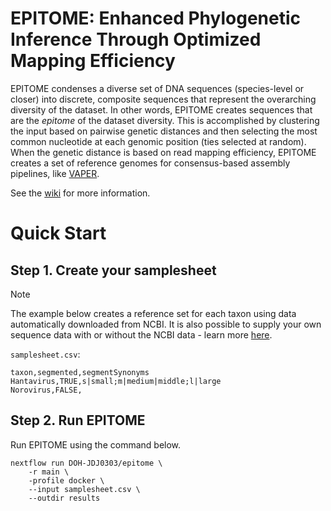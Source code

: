 # EPITOME: Enhanced Phylogenetic Inference Through Optimized Mapping Efficiency

EPITOME condenses a diverse set of DNA sequences (species-level or closer) into discrete, composite sequences that represent the overarching diversity of the dataset. In other words, EPITOME creates sequences that are the _epitome_ of the dataset diversity. This is accomplished by clustering the input based on pairwise genetic distances and then selecting the most common nucleotide at each genomic position (ties selected at random). When the genetic distance is based on read mapping efficiency, EPITOME creates a set of reference genomes for consensus-based assembly pipelines, like [VAPER](https://github.com/DOH-JDJ0303/VAPER).

See the [wiki](https://github.com/DOH-JDJ0303/epitome/wiki) for more information.

# Quick Start
## Step 1. Create your samplesheet
> [!NOTE]
> The example below creates a reference set for each taxon using data automatically downloaded from NCBI. It is also possible to supply your own sequence data with or without the NCBI data - learn more [here](https://github.com/DOH-JDJ0303/epitome/wiki).

`samplesheet.csv`:
```
taxon,segmented,segmentSynonyms
Hantavirus,TRUE,s|small;m|medium|middle;l|large
Norovirus,FALSE,
```
## Step 2. Run EPITOME
Run EPITOME using the command below.
```
nextflow run DOH-JDJ0303/epitome \
    -r main \
    -profile docker \
    --input samplesheet.csv \
    --outdir results
```
